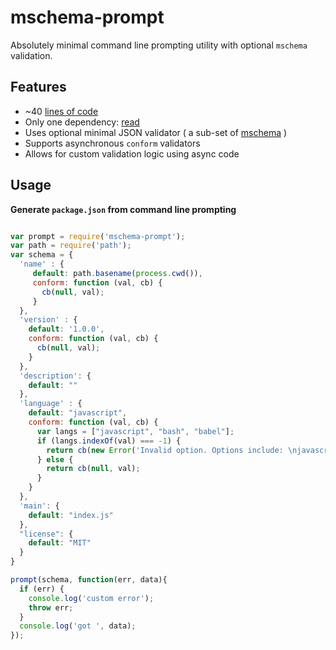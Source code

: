 # mschema-prompt

Absolutely minimal command line prompting utility with optional `mschema` validation.

## Features

  - ~40 [lines of code](https://github.com/mschema/mschema-prompt/blob/master/index.js)
  - Only one dependency: [read](https://www.npmjs.com/package/read)
  - Uses optional minimal JSON validator ( a sub-set of [mschema](https://github.com/mschema/mschema) )
  - Supports asynchronous `conform` validators
  - Allows for custom validation logic using async code

## Usage

**Generate `package.json` from command line prompting**

```javascript

var prompt = require('mschema-prompt');
var path = require('path');
var schema = {
  'name' : {
     default: path.basename(process.cwd()),
     conform: function (val, cb) {
       cb(null, val);
     }
  },
  'version' : {
    default: '1.0.0',
    conform: function (val, cb) {
      cb(null, val);
    }
  },
  'description': {
    default: ""
  },
  'language' : {
    default: "javascript",
    conform: function (val, cb) {
      var langs = ["javascript", "bash", "babel"];
      if (langs.indexOf(val) === -1) {
        return cb(new Error('Invalid option. Options include: \njavascript\nbash\nbabel'));
      } else {
        return cb(null, val);
      }
    }
  },
  'main': {
    default: "index.js"
  },
  "license": {
    default: "MIT"
  }
}

prompt(schema, function(err, data){
  if (err) {
    console.log('custom error');
    throw err;
  }
  console.log('got ', data);
});

```